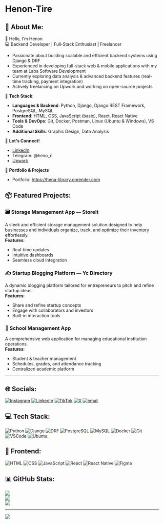 # Henon-Tire

## 💫 About Me:
👋 Hello, I'm Henon  
💻 Backend Developer | Full-Stack Enthusiast | Freelancer  

- Passionate about building scalable and efficient backend systems using Django & DRF  
- Experienced in developing full-stack web & mobile applications with my team at Laba Software Development  
- Currently exploring data analysis & advanced backend features (real-time tracking, payment integration)  
- Actively freelancing on Upwork and working on open-source projects  

📌 **Tech Stack**:  
- **Languages & Backend**: Python, Django, Django REST Framework, PostgreSQL, MySQL  
- **Frontend**: HTML, CSS, JavaScript (basic), React, React Native  
- **Tools & DevOps**: Git, Docker, Postman, Linux (Ubuntu & Windows), VS Code  
- **Additional Skills**: Graphic Design, Data Analysis  

🚀 **Let's Connect!**  
- [LinkedIn](https://www.linkedin.com/in/henon-tireso-31b9a5314/)  
- Telegram: @heno_n  
- [Upwork](https://www.upwork.com/freelancers/~019a860be6672b4d85)

🔗 **Portfolio & Projects**  
- Portfolio: https://hena-library.onrender.com  

## 📦 Featured Projects:

### 🗃️ Storage Management App — **StoreIt**
A sleek and efficient storage management solution designed to help businesses and individuals organize, track, and optimize their inventory effortlessly.  
**Features**:  
- Real-time updates  
- Intuitive dashboards  
- Seamless cloud integration  

### ✍️ Startup Blogging Platform — **Yc Directory**
A dynamic blogging platform tailored for entrepreneurs to pitch and refine startup ideas.  
**Features**:  
- Share and refine startup concepts  
- Engage with collaborators and investors  
- Built-in interaction tools  

### 🏫 School Management App
A comprehensive web application for managing educational institution operations.  
**Features**:  
- Student & teacher management  
- Schedules, grades, and attendance tracking  
- Centralized academic platform  

---

## 🌐 Socials:

[![Instagram](https://img.shields.io/badge/Instagram-%23E4405F.svg?logo=Instagram&logoColor=white)](https://instagram.com/@heno_n1) 
[![LinkedIn](https://img.shields.io/badge/LinkedIn-%230077B5.svg?logo=linkedin&logoColor=white)](https://linkedin.com/in/henon-tireso-31b9a5314/) 
[![TikTok](https://img.shields.io/badge/TikTok-%23000000.svg?logo=TikTok&logoColor=white)](https://tiktok.com/@hen_on) 
[![X](https://img.shields.io/badge/X-black.svg?logo=X&logoColor=white)](https://x.com/Heno_n1) 
[![email](https://img.shields.io/badge/Email-D14836?logo=gmail&logoColor=white)](mailto:henontireso@gmail.com) 

## 💻 Tech Stack:
![Python](https://img.shields.io/badge/python-3670A0?style=for-the-badge&logo=python&logoColor=ffdd54) 
![Django](https://img.shields.io/badge/django-%23092E20.svg?style=for-the-badge&logo=django&logoColor=white)
![DRF](https://img.shields.io/badge/DRF-red?style=for-the-badge&logo=django&logoColor=white)
![PostgreSQL](https://img.shields.io/badge/postgresql-316192?style=for-the-badge&logo=postgresql&logoColor=white)
![MySQL](https://img.shields.io/badge/mysql-005C84?style=for-the-badge&logo=mysql&logoColor=white)
![Docker](https://img.shields.io/badge/docker-0db7ed?style=for-the-badge&logo=docker&logoColor=white)
![Git](https://img.shields.io/badge/git-F05032?style=for-the-badge&logo=git&logoColor=white)
![VSCode](https://img.shields.io/badge/vscode-007ACC?style=for-the-badge&logo=visual-studio-code&logoColor=white)
![Ubuntu](https://img.shields.io/badge/ubuntu-E95420?style=for-the-badge&logo=ubuntu&logoColor=white)

## 🎨 Frontend:
![HTML](https://img.shields.io/badge/html5-E34F26?style=for-the-badge&logo=html5&logoColor=white)
![CSS](https://img.shields.io/badge/css3-1572B6?style=for-the-badge&logo=css3&logoColor=white)
![JavaScript](https://img.shields.io/badge/javascript-F7DF1E?style=for-the-badge&logo=javascript&logoColor=black)
![React](https://img.shields.io/badge/react-20232A?style=for-the-badge&logo=react&logoColor=61DAFB)
![React Native](https://img.shields.io/badge/react_native-20232A?style=for-the-badge&logo=react&logoColor=61DAFB)
![Figma](https://img.shields.io/badge/figma-%23F24E1E.svg?style=for-the-badge&logo=figma&logoColor=white)

## 📊 GitHub Stats:
![](https://github-readme-stats.vercel.app/api?username=HenonTire&theme=aura&hide_border=false&include_all_commits=true&count_private=true)<br/>
![](https://github-readme-streak-stats.herokuapp.com/?user=HenonTire&theme=aura&hide_border=false)<br/>
![](https://github-readme-stats.vercel.app/api/top-langs/?username=HenonTire&theme=aura&hide_border=false&include_all_commits=true&count_private=true&layout=compact)

---

[![](https://visitcount.itsvg.in/api?id=HenonTire&icon=0&color=0)](https://visitcount.itsvg.in)

<!-- Proudly created with GPRM ( https://gprm.itsvg.in ) -->

